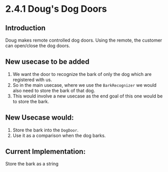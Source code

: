 # 2.4.1 Doug's Dog Doors

## Introduction

Doug makes remote controlled dog doors. Using the remote, the customer can open/close the dog doors.

## New usecase to be added

1. We want the door to recognize the bark of only the dog which are registered with us.
2. So in the main usecase, where we use the `BarkRecognizer` we would also need to store the bark of that dog.
3. This would involve a new usecase as the end goal of this one would be to store the bark.

## New Usecase would:

1. Store the bark into the `DogDoor`.
2. Use it as a comparison when the dog barks.

## Current Implementation:

Store the bark as a string
